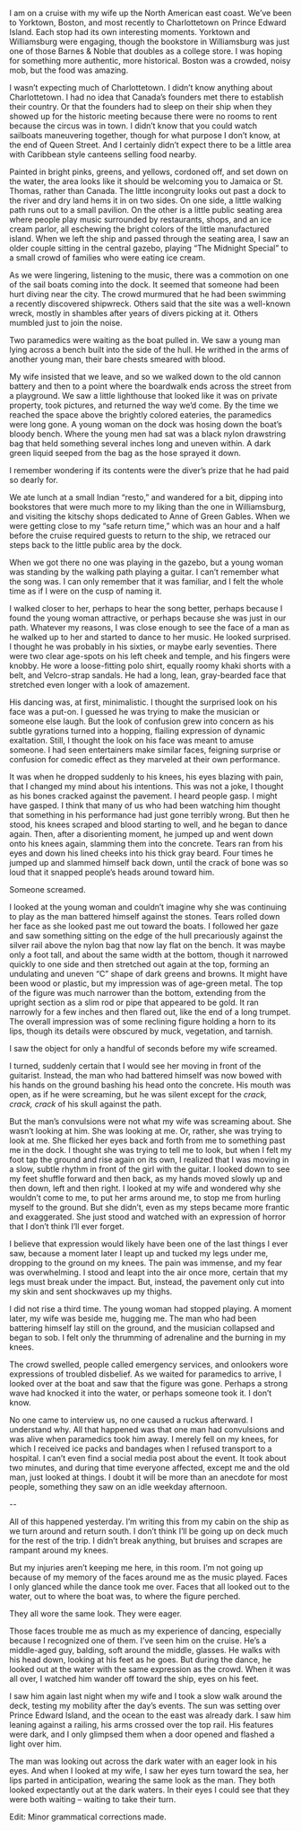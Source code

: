 I am on a cruise with my wife up the North American east coast. We’ve been to Yorktown, Boston, and most recently to Charlottetown on Prince Edward Island. Each stop had its own interesting moments. Yorktown and Williamsburg were engaging, though the bookstore in Williamsburg was just one of those Barnes & Noble that doubles as a college store. I was hoping for something more authentic, more historical. Boston was a crowded, noisy mob, but the food was amazing.

I wasn’t expecting much of Charlottetown. I didn’t know anything about Charlottetown. I had no idea that Canada’s founders met there to establish their country. Or that the founders had to sleep on their ship when they showed up for the historic meeting because there were no rooms to rent because the circus was in town. I didn’t know that you could watch sailboats maneuvering together, though for what purpose I don’t know, at the end of Queen Street. And I certainly didn’t expect there to be a little area with Caribbean style canteens selling food nearby.

Painted in bright pinks, greens, and yellows, cordoned off, and set down on the water, the area looks like it should be welcoming you to Jamaica or St. Thomas, rather than Canada. The little incongruity looks out past a dock to the river and dry land hems it in on two sides. On one side, a little walking path runs out to a small pavilion. On the other is a little public seating area where people play music surrounded by restaurants, shops, and an ice cream parlor, all eschewing the bright colors of the little manufactured island. When we left the ship and passed through the seating area, I saw an older couple sitting in the central gazebo, playing “The Midnight Special” to a small crowd of families who were eating ice cream.

As we were lingering, listening to the music, there was a commotion on one of the sail boats coming into the dock. It seemed that someone had been hurt diving near the city. The crowd murmured that he had been swimming a recently discovered shipwreck. Others said that the site was a well-known wreck, mostly in shambles after years of divers picking at it. Others mumbled just to join the noise.

Two paramedics were waiting as the boat pulled in. We saw a young man lying across a bench built into the side of the hull. He writhed in the arms of another young man, their bare chests smeared with blood.

My wife insisted that we leave, and so we walked down to the old cannon battery and then to a point where the boardwalk ends across the street from a playground. We saw a little lighthouse that looked like it was on private property, took pictures, and returned the way we’d come. By the time we reached the space above the brightly colored eateries, the paramedics were long gone. A young woman on the dock was hosing down the boat’s bloody bench. Where the young men had sat was a black nylon drawstring bag that held something several inches long and uneven within. A dark green liquid seeped from the bag as the hose sprayed it down.

I remember wondering if its contents were the diver’s prize that he had paid so dearly for.

We ate lunch at a small Indian “resto,” and wandered for a bit, dipping into bookstores that were much more to my liking than the one in Williamsburg, and visiting the kitschy shops dedicated to Anne of Green Gables. When we were getting close to my “safe return time,” which was an hour and a half before the cruise required guests to return to the ship, we retraced our steps back to the little public area by the dock.

When we got there no one was playing in the gazebo, but a young woman was standing by the walking path playing a guitar. I can’t remember what the song was. I can only remember that it was familiar, and I felt the whole time as if I were on the cusp of naming it.

I walked closer to her, perhaps to hear the song better, perhaps because I found the young woman attractive, or perhaps because she was just in our path. Whatever my reasons, I was close enough to see the face of a man as he walked up to her and started to dance to her music. He looked surprised. I thought he was probably in his sixties, or maybe early seventies. There were two clear age-spots on his left cheek and temple, and his fingers were knobby. He wore a loose-fitting polo shirt, equally roomy khaki shorts with a belt, and Velcro-strap sandals. He had a long, lean, gray-bearded face that stretched even longer with a look of amazement.

His dancing was, at first, minimalistic. I thought the surprised look on his face was a put-on. I guessed he was trying to make the musician or someone else laugh. But the look of confusion grew into concern as his subtle gyrations turned into a hopping, flailing expression of dynamic exaltation. Still, I thought the look on his face was meant to amuse someone. I had seen entertainers make similar faces, feigning surprise or confusion for comedic effect as they marveled at their own performance.

It was when he dropped suddenly to his knees, his eyes blazing with pain, that I changed my mind about his intentions. This was not a joke, I thought as his bones cracked against the pavement. I heard people gasp. I might have gasped. I think that many of us who had been watching him thought that something in his performance had just gone terribly wrong. But then he stood, his knees scraped and blood starting to well, and he began to dance again. Then, after a disorienting moment, he jumped up and went down onto his knees again, slamming them into the concrete. Tears ran from his eyes and down his lined cheeks into his thick gray beard. Four times he jumped up and slammed himself back down, until the crack of bone was so loud that it snapped people’s heads around toward him.

Someone screamed.

I looked at the young woman and couldn’t imagine why she was continuing to play as the man battered himself against the stones. Tears rolled down her face as she looked past me out toward the boats. I followed her gaze and saw something sitting on the edge of the hull precariously against the silver rail above the nylon bag that now lay flat on the bench. It was maybe only a foot tall, and about the same width at the bottom, though it narrowed quickly to one side and then stretched out again at the top, forming an undulating and uneven “C” shape of dark greens and browns. It might have been wood or plastic, but my impression was of age-green metal. The top of the figure was much narrower than the bottom, extending from the upright section as a slim rod or pipe that appeared to be gold. It ran narrowly for a few inches and then flared out, like the end of a long trumpet. The overall impression was of some reclining figure holding a horn to its lips, though its details were obscured by muck, vegetation, and tarnish.

I saw the object for only a handful of seconds before my wife screamed.

I turned, suddenly certain that I would see her moving in front of the guitarist. Instead, the man who had battered himself was now bowed with his hands on the ground bashing his head onto the concrete. His mouth was open, as if he were screaming, but he was silent except for the *crack, crack, crack* of his skull against the path.

But the man’s convulsions were not what my wife was screaming about. She wasn’t looking at him. She was looking at me. Or, rather, she was trying to look at me. She flicked her eyes back and forth from me to something past me in the dock. I thought she was trying to tell me to look, but when I felt my foot tap the ground and rise again on its own, I realized that I was moving in a slow, subtle rhythm in front of the girl with the guitar. I looked down to see my feet shuffle forward and then back, as my hands moved slowly up and then down, left and then right. I looked at my wife and wondered why she wouldn’t come to me, to put her arms around me, to stop me from hurling myself to the ground. But she didn’t, even as my steps became more frantic and exaggerated. She just stood and watched with an expression of horror that I don’t think I’ll ever forget.

I believe that expression would likely have been one of the last things I ever saw, because a moment later I leapt up and tucked my legs under me, dropping to the ground on my knees. The pain was immense, and my fear was overwhelming. I stood and leapt into the air once more, certain that my legs must break under the impact. But, instead, the pavement only cut into my skin and sent shockwaves up my thighs.

I did not rise a third time. The young woman had stopped playing. A moment later, my wife was beside me, hugging me. The man who had been battering himself lay still on the ground, and the musician collapsed and began to sob. I felt only the thrumming of adrenaline and the burning in my knees.

The crowd swelled, people called emergency services, and onlookers wore expressions of troubled disbelief. As we waited for paramedics to arrive, I looked over at the boat and saw that the figure was gone. Perhaps a strong wave had knocked it into the water, or perhaps someone took it. I don’t know.

No one came to interview us, no one caused a ruckus afterward. I understand why. All that happened was that one man had convulsions and was alive when paramedics took him away. I merely fell on my knees, for which I received ice packs and bandages when I refused transport to a hospital. I can’t even find a social media post about the event. It took about two minutes, and during that time everyone affected, except me and the old man, just looked at things. I doubt it will be more than an anecdote for most people, something they saw on an idle weekday afternoon.

--

All of this happened yesterday. I’m writing this from my cabin on the ship as we turn around and return south. I don’t think I’ll be going up on deck much for the rest of the trip. I didn’t break anything, but bruises and scrapes are rampant around my knees.

But my injuries aren’t keeping me here, in this room. I’m not going up because of my memory of the faces around me as the music played. Faces I only glanced while the dance took me over. Faces that all looked out to the water, out to where the boat was, to where the figure perched.

They all wore the same look. They were eager.

Those faces trouble me as much as my experience of dancing, especially because I recognized one of them. I’ve seen him on the cruise. He’s a middle-aged guy, balding, soft around the middle, glasses. He walks with his head down, looking at his feet as he goes. But during the dance, he looked out at the water with the same expression as the crowd. When it was all over, I watched him wander off toward the ship, eyes on his feet.

I saw him again last night when my wife and I took a slow walk around the deck, testing my mobility after the day’s events. The sun was setting over Prince Edward Island, and the ocean to the east was already dark. I saw him leaning against a railing, his arms crossed over the top rail. His features were dark, and I only glimpsed them when a door opened and flashed a light over him.

The man was looking out across the dark water with an eager look in his eyes. And when I looked at my wife, I saw her eyes turn toward the sea, her lips parted in anticipation, wearing the same look as the man. They both looked expectantly out at the dark waters. In their eyes I could see that they were both waiting – waiting to take their turn.

Edit: Minor grammatical corrections made.